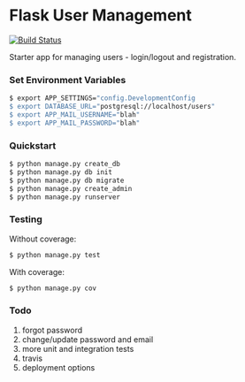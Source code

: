 # Flask User Management

[![Build Status](https://travis-ci.org/mjhea0/flask-basic-registration.svg?branch=master)](https://travis-ci.org/mjhea0/flask-basic-registration)

Starter app for managing users - login/logout and registration.

### Set Environment Variables

```sh
$ export APP_SETTINGS="config.DevelopmentConfig
$ export DATABASE_URL="postgresql://localhost/users"
$ export APP_MAIL_USERNAME="blah"
$ export APP_MAIL_PASSWORD="blah"
```

### Quickstart

```sh
$ python manage.py create_db
$ python manage.py db init
$ python manage.py db migrate
$ python manage.py create_admin
$ python manage.py runserver
```

### Testing

Without coverage:

```sh
$ python manage.py test
```

With coverage:

```sh
$ python manage.py cov
```

### Todo

1. forgot password
1. change/update password and email
1. more unit and integration tests
1. travis
1. deployment options
